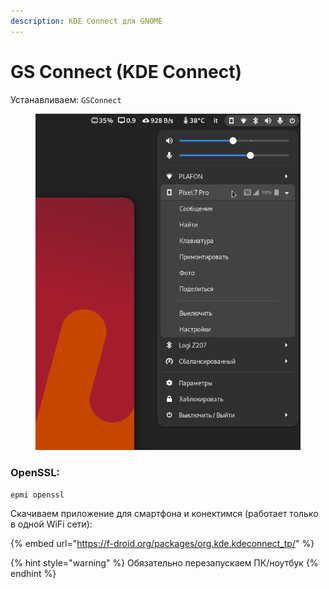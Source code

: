 ```yaml
---
description: KDE Connect для GNOME
---
```


# GS Connect (KDE Connect)

Устанавливаем: `GSConnect`

<figure><img src="../../.gitbook/assets/Снимок экрана от 2022-10-29 13-30-00.png" alt=""><figcaption></figcaption></figure>

### OpenSSL:

```bash
epmi openssl
```

Скачиваем приложение для смартфона и конектимся (работает только в одной WiFi сети):

{% embed url="https://f-droid.org/packages/org.kde.kdeconnect_tp/" %}

{% hint style="warning" %}
Обязательно перезапускаем ПК/ноутбук
{% endhint %}
